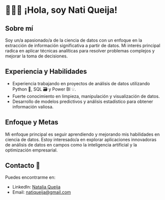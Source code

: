# 🙋🏻‍♀️ ¡Hola, soy Nati Queija!

##  Sobre mí
Soy un/a apasionado/a de la ciencia de datos con un enfoque en la extracción de información significativa a partir de datos. Mi interés principal radica en aplicar técnicas analíticas para resolver problemas complejos y mejorar la toma de decisiones.

## Experiencia y Habilidades
- Experiencia trabajando en proyectos de análisis de datos utilizando Python 🐍, SQL 🗃️ y Power BI 💡.
- Fuerte conocimiento en limpieza, manipulación y visualización de datos.
- Desarrollo de modelos predictivos y análisis estadístico para obtener información valiosa.

## Enfoque y Metas
Mi enfoque principal es seguir aprendiendo y mejorando mis habilidades en ciencia de datos. Estoy interesado/a en explorar aplicaciones innovadoras de análisis de datos en campos como la inteligencia artificial y la optimización empresarial.

## Contacto 📩
Puedes encontrarme en:
- LinkedIn: [Natalia Queija](https://www.linkedin.com/in/natalia-queija/)
- Email: [natiqueija@gmail.com](natiqueija@gmail.com)

